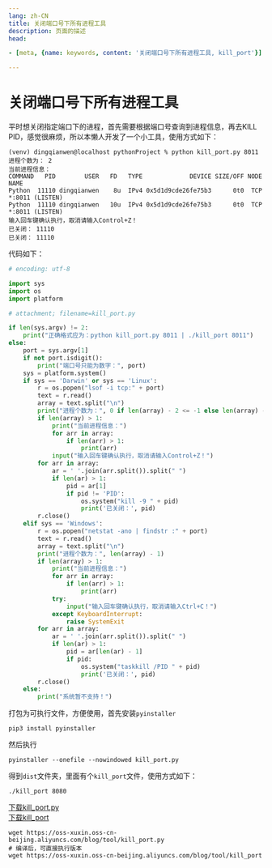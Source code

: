 ```yaml
---
lang: zh-CN  
title: 关闭端口号下所有进程工具  
description: 页面的描述  
head:

- [meta, {name: keywords, content: '关闭端口号下所有进程工具, kill_port'}]

---
```


# 关闭端口号下所有进程工具

平时想关闭指定端口下的进程，首先需要根据端口号查询到进程信息，再去KILL PID，感觉很麻烦，所以本懒人开发了一个小工具，使用方式如下：

```shell
(venv) dingqianwen@localhost pythonProject % python kill_port.py 8011
进程个数为： 2
当前进程信息：
COMMAND   PID        USER   FD   TYPE             DEVICE SIZE/OFF NODE NAME
Python  11110 dingqianwen    8u  IPv4 0x5d1d9cde26fe75b3      0t0  TCP *:8011 (LISTEN)
Python  11110 dingqianwen   10u  IPv4 0x5d1d9cde26fe75b3      0t0  TCP *:8011 (LISTEN)
输入回车键确认执行，取消请输入Control+Z！
已关闭： 11110
已关闭： 11110
```

代码如下：

```python
# encoding: utf-8

import sys
import os
import platform

# attachment; filename=kill_port.py

if len(sys.argv) != 2:
    print("正确格式应为：python kill_port.py 8011 | ./kill_port 8011")
else:
    port = sys.argv[1]
    if not port.isdigit():
        print("端口号只能为数字：", port)
    sys = platform.system()
    if sys == 'Darwin' or sys == 'Linux':
        r = os.popen("lsof -i tcp:" + port)
        text = r.read()
        array = text.split("\n")
        print("进程个数为：", 0 if len(array) - 2 <= -1 else len(array) - 2)
        if len(array) > 1:
            print("当前进程信息：")
            for arr in array:
                if len(arr) > 1:
                    print(arr)
            input("输入回车键确认执行，取消请输入Control+Z！")
        for arr in array:
            ar = ' '.join(arr.split()).split(" ")
            if len(ar) > 1:
                pid = ar[1]
                if pid != 'PID':
                    os.system("kill -9 " + pid)
                    print('已关闭：', pid)
        r.close()
    elif sys == 'Windows':
        r = os.popen("netstat -ano | findstr :" + port)
        text = r.read()
        array = text.split("\n")
        print("进程个数为：", len(array) - 1)
        if len(array) > 1:
            print("当前进程信息：")
            for arr in array:
                if len(arr) > 1:
                    print(arr)
            try:
                input("输入回车键确认执行，取消请输入Ctrl+C！")
            except KeyboardInterrupt:
                raise SystemExit
        for arr in array:
            ar = ' '.join(arr.split()).split(" ")
            if len(ar) > 1:
                pid = ar[len(ar) - 1]
                if pid:
                    os.system("taskkill /PID " + pid)
                    print('已关闭：', pid)
        r.close()
    else:
        print("系统暂不支持！")
```

打包为可执行文件，方便使用，首先安装`pyinstaller`

```shell
pip3 install pyinstaller
```

然后执行

```shell
pyinstaller --onefile --nowindowed kill_port.py
```

得到`dist`文件夹，里面有个`kill_port`文件，使用方式如下：

```shell
./kill_port 8080
```

[下载kill_port.py](https://oss-xuxin.oss-cn-beijing.aliyuncs.com/blog/tool/kill_port.py)   
[下载kill_port](https://oss-xuxin.oss-cn-beijing.aliyuncs.com/blog/tool/kill_port) 

```shell
wget https://oss-xuxin.oss-cn-beijing.aliyuncs.com/blog/tool/kill_port.py
# 编译后，可直接执行版本
wget https://oss-xuxin.oss-cn-beijing.aliyuncs.com/blog/tool/kill_port
```

<AdsbyGoogle slot="7889564278" layout="in-article"/>

<Comment></Comment>
